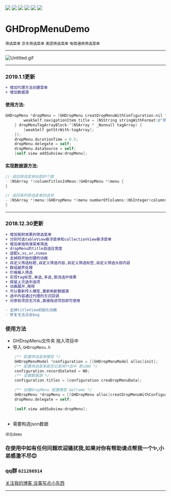 ![](https://img.shields.io/badge/platform-iOS-red.svg) ![](https://img.shields.io/badge/language-Objective--C-orange.svg) 
![](https://img.shields.io/badge/license-MIT%20License-brightgreen.svg) 
![](https://img.shields.io/appveyor/ci/gruntjs/grunt.svg)
![](https://img.shields.io/vscode-marketplace/d/repo.svg)
![](https://img.shields.io/cocoapods/l/packageName.svg)
# GHDropMenuDemo

`筛选菜单` `京东筛选菜单` `美团筛选菜单` `电商通用筛选菜单`

---

![Untitled.gif](https://upload-images.jianshu.io/upload_images/1419035-0da7858245c4693a.gif?imageMogr2/auto-orient/strip)

---
### 2019.1.1更新

```diff
+ 增加代理方法创建菜单
+ 增加数据源

```
#### 使用方法:

```Objective-C
GHDropMenu *dropMenu = [GHDropMenu creatDropMenuWithConfiguration:nil frame:CGRectMake(0, kGHSafeAreaTopHeight,kGHScreenWidth, 44) dropMenuTitleBlock:^(GHDropMenuModel * _Nonnull dropMenuModel) {
        weakSelf.navigationItem.title = [NSString stringWithFormat:@"筛选结果: %@",dropMenuModel.title];
    } dropMenuTagArrayBlock:^(NSArray * _Nonnull tagArray) {
        [weakSelf getStrWith:tagArray];
    }];
    dropMenu.durationTime = 0.5;
    dropMenu.delegate = self;
    dropMenu.dataSource = self;
    [self.view addSubview:dropMenu];
```
#### 实现数据源方法:
```Objective-C
// 返回筛选菜单标题的个数
- (NSArray *)columnTitlesInMeun:(GHDropMenu *)menu {
}

// 返回每列筛选菜单的选项
- (NSArray *)menu:(GHDropMenu *)menu numberOfColumns:(NSInteger)columns {
}
```
--- 

### 2018.12.30更新

```diff
+ 增加吸附效果的筛选菜单
+ 分别可选tableView悬浮菜单和collectionView悬浮菜单
+ 增加单独侧滑菜单筛选
+ dropMenu的title自适应宽度
+ 适配x,xs,xr,xsmax
+ 去掉刚开始创建的动画
+ 自定义筛选标题,自定义筛选内容,自定义筛选标签,自定义筛选头部内容
+ 数组越界处理
+ 价格输入筛选
+ 实现tag标签,单选,多选,取消选中效果
+ 保留上次选中选项
+ 动画展开,移除
+ 可以重新传入模型,重新刷新数据源
+ 选中内容通过代理的方式回调
+ 对原有项目无污染,直接拖进项目即可使用

- 去掉titleView初始化动画
- 修复无法点击bug
```


### 使用方法
* GHDropMenu文件夹 拖入项目中
* 导入 `GHDropMenu.h `

```Objective-C
    /** 配置筛选菜单模型 */
    GHDropMenuModel *configuration = [[GHDropMenuModel alloc]init];
    /** 配置筛选菜单是否记录用户选中 默认NO */
    configuration.recordSeleted = NO;
    /** 设置数据源 */
    configuration.titles = [configuration creaDropMenuData];
    
    /** 创建dropMenu 配置模型 &&frame */
    GHDropMenu *dropMenu = [[GHDropMenu alloc]creatDropMenuWithConfiguration:configuration frame:CGRectMake(0, 0, [UIScreen mainScreen].bounds.size.width, 44)];
    dropMenu.delegate = self;
    
    [self.view addSubview:dropMenu];
    
```

* 需要构造json数据
```
详见demo
```

### 在使用中如有任何问题欢迎骚扰我,如果对你有帮助请点帮我一个✨,小弟感激不尽:blush:

### qq群 `621286914 `

[关注我的博客 没事写点小东西](https://www.jianshu.com/u/884a67907187)

---
